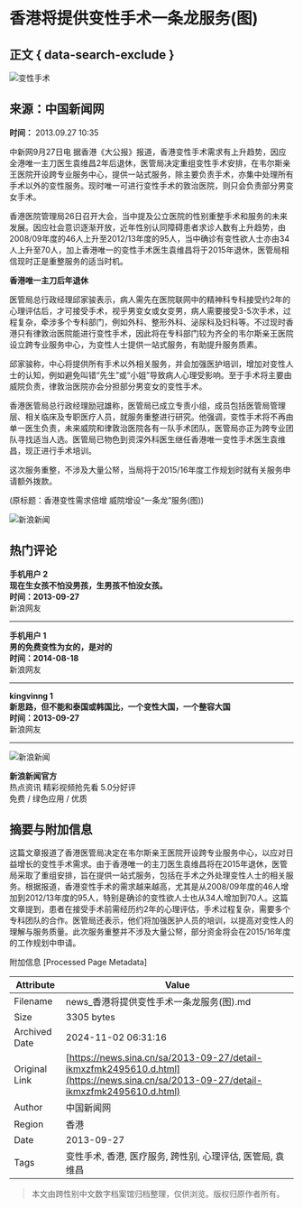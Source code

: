 # 香港将提供变性手术一条龙服务(图)

## 正文 { data-search-exclude }


![变性手术](//n.sinaimg.cn/sinakd10200/360/w180h180/20221208/9a5e-68863e2aa95fcb69c00720aa3d256d64.jpg)

## 来源：中国新闻网

**时间：** 2013.09.27 10:35

中新网9月27日电 据香港《大公报》报道，香港变性手术需求有上升趋势，因应全港唯一主刀医生袁维昌2年后退休，医管局决定重组变性手术安排，在韦尔斯亲王医院开设跨专业服务中心，提供一站式服务，除主要负责手术，亦集中处理所有手术以外的变性服务。现时唯一可进行变性手术的敦治医院，则只会负责部分男变女手术。

香港医院管理局26日召开大会，当中提及公立医院的性别重整手术和服务的未来发展。因应社会意识逐渐开放，近年性别认同障碍患者求诊人数有上升趋势，由2008/09年度的46人上升至2012/13年度的95人，当中确诊有变性欲人士亦由34人上升至70人，加上香港唯一的变性手术医生袁维昌将于2015年退休，医管局相信现时正是重整服务的适当时机。

**香港唯一主刀后年退休**

医管局总行政经理邱家骏表示，病人需先在医院联网中的精神科专科接受约2年的心理评估后，才可接受手术，视乎男变女或女变男，病人需要接受3-5次手术，过程复杂，牵涉多个专科部门，例如外科、整形外科、泌尿科及妇科等。不过现时香港只有律敦治医院能进行变性手术，因此将在专科部门较为齐全的韦尔斯亲王医院设立跨专业服务中心，为变性人士提供一站式服务，有助提升服务质素。

邱家骏称，中心将提供所有手术以外相关服务，并会加强医护培训，增加对变性人士的认知，例如避免叫错“先生”或“小姐”导致病人心理受影响。至于手术将主要由威院负责，律敦治医院亦会分担部分男变女的变性手术。

香港医管局总行政经理励冠雄称，医管局已成立专责小组，成员包括医管局管理层、相关临床及专职医疗人员，就服务重整进行研究。他强调，变性手术将不再由单一医生负责，未来威院和律敦治医院各有一队手术团队，医管局亦正为跨专业团队寻找适当人选。医管局已物色到资深外科医生继任香港唯一变性手术医生袁维昌，现正进行手术培训。

这次服务重整，不涉及大量公帑，当局将于2015/16年度工作规划时就有关服务申请额外拨款。

(原标题：香港变性需求倍增 威院增设“一条龙”服务(图))

![新浪新闻](//n.sinaimg.cn/default/2fb77759/20151125/320X320.png)

## 热门评论

**手机用户 2**  
**现在生女孩不怕没男孩，生男孩不怕没女孩。**  
**时间：2013-09-27**  
新浪网友

---

**手机用户 1**  
**男的免费变性为女的，是对的**  
**时间：2014-08-18**  
新浪网友

---

**kingvinng 1**  
**新思路，但不能和泰国或韩国比，一个变性大国，一个整容大国**  
**时间：2013-09-27**  
新浪网友

--- 

![新浪新闻](https://n.sinaimg.cn/default/80905340/20200331/sinalogo.png)

**新浪新闻官方**   
热点资讯 精彩视频抢先看 5.0分好评  
免费 / 绿色应用 / 优质

## 摘要与附加信息

<!-- tcd_abstract -->
这篇文章报道了香港医管局决定在韦尔斯亲王医院开设跨专业服务中心，以应对日益增长的变性手术需求。由于香港唯一的主刀医生袁维昌将在2015年退休，医管局采取了重组安排，旨在提供一站式服务，包括在手术之外处理变性人士的相关服务。根据报道，香港变性手术的需求越来越高，尤其是从2008/09年度的46人增加到2012/13年度的95人，特别是确诊的变性欲人士也从34人增加到70人。这篇文章提到，患者在接受手术前需经历约2年的心理评估，手术过程复杂，需要多个专科团队的合作。医管局还表示，他们将加强医护人员的培训，以提高对变性人的理解与服务质量。此次服务重整并不涉及大量公帑，部分资金将会在2015/16年度的工作规划中申请。
<!-- tcd_abstract_end -->

附加信息 [Processed Page Metadata]

| Attribute       | Value                                  |
|-----------------|----------------------------------------|
| Filename        | news_香港将提供变性手术一条龙服务(图).md                             |
| Size            | 3305 bytes                           |
| Archived Date   | 2024-11-02 06:31:16                             |
| Original Link   | [https://news.sina.cn/sa/2013-09-27/detail-ikmxzfmk2495610.d.html](https://news.sina.cn/sa/2013-09-27/detail-ikmxzfmk2495610.d.html)                       |
| Author          | 中国新闻网                               |
| Region          | 香港                               |
| Date            | 2013-09-27                                 |
| Tags            | 变性手术, 香港, 医疗服务, 跨性别, 心理评估, 医管局, 袁维昌                                 |
>
> 本文由跨性别中文数字档案馆归档整理，仅供浏览。版权归原作者所有。
>